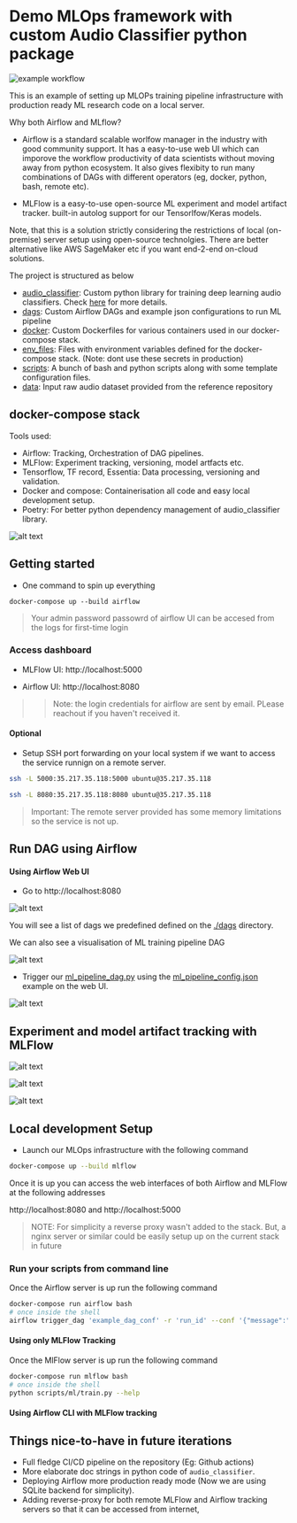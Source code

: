 # Demo MLOps framework with custom Audio Classifier python package

![example workflow](https://github.com/albincorreya/mlops-training-pipeline-demo/actions/workflows/push.yaml/badge.svg)

This is an example of setting up MLOPs training pipeline infrastructure with production ready ML research code on a local server.


Why both Airflow and MLflow?

- Airflow is a standard scalable worlfow manager in the industry with good community support. It has a easy-to-use web UI which can imporove the workflow productivity of data scientists without moving away from python ecosystem. It also gives flexibity to run many combinations of DAGs with different operators (eg, docker, python, bash, remote etc). 

- MLFlow is a easy-to-use open-source ML experiment and model artifact tracker. built-in autolog support for our Tensorlfow/Keras models.


Note, that this is a solution strictly considering the restrictions of local (on-premise) server setup using open-source technolgies. There are better alternative like AWS SageMaker etc if you want end-2-end on-cloud solutions.


The project is structured as below
- [audio_classifier](./audio_classifier): Custom python library for training deep learning audio classifiers. 
  Check [here](./audio_classifier/README.md) for more details.
- [dags](./dags): Custom Airflow DAGs and example json configurations to run ML pipeline
- [docker](./docker): Custom Dockerfiles for various containers used in our docker-compose stack.
- [env_files](./env_files): Files with environment variables defined for the docker-compose stack. (Note: dont use these secrets in production)
- [scripts](./scripts): A bunch of bash and python scripts along with some template configuration files.
- [data](./data): Input raw audio dataset provided from the reference repository


## docker-compose stack


Tools used:

- Airflow: Tracking, Orchestration of DAG pipelines.
- MLFlow: Experiment tracking, versioning, model artfacts etc.
- Tensorflow, TF record, Essentia: Data processing, versioning and validation.
- Docker and compose: Containerisation all code and easy local development setup.
- Poetry: For better python dependency management of audio_classifier library.


![alt text](./assets/sketch.png)


## Getting started 

- One command to spin up everything

```
docker-compose up --build airflow
```

> Your admin password passowrd of airflow UI can be accesed from the logs for first-time login

### Access dashboard

- MLFlow UI: http://localhost:5000
  
- Airflow UI: http://localhost:8080

>> Note: the login credentials for airflow are sent by email. PLease reachout if you haven't received it.


#### Optional 

- Setup SSH port forwarding on your local system if we want to access the service runnign on a remote server.
  
  
```bash
ssh -L 5000:35.217.35.118:5000 ubuntu@35.217.35.118

ssh -L 8080:35.217.35.118:8080 ubuntu@35.217.35.118
```

> Important: The remote server provided has some memory limitations so the service is not up.



## Run DAG using Airflow

#### Using Airflow Web UI

- Go to http://localhost:8080

![alt text](./assets/dags-list.png)

You will see a list of dags we predefined defined on the [./dags]() directory.


We can also see a visualisation of ML training pipeline DAG 

![alt text](./assets/dag-example.png)


- Trigger our [ml_pipeline_dag.py](./dags/ml_pipeline_dag.py) using the 
  [ml_pipeline_config.json](./dags/ml_pipeline_config.json) example on the web UI.
  
![alt text](./assets/trigger-job-example.png)


## Experiment and model artifact tracking with MLFlow

![alt text](./assets/tracking-lists.png)

![alt text](./assets/artifacts.png)

![alt text](./assets/metrics.png)

## Local development Setup

- Launch our MLOps infrastructure with the following command 

```bash
docker-compose up --build mlflow
```

Once it is up you can access the web interfaces of both Airflow and MLFlow at the following addresses 

http://localhost:8080 and http://localhost:5000


> NOTE: For simplicity a reverse proxy wasn't added to the stack. But, a nginx server or similar could be easily 
> setup up on the current stack in future
> 
### Run your scripts from command line

Once the Airflow server is up run the following command

```bash
docker-compose run airflow bash
# once inside the shell
airflow trigger_dag 'example_dag_conf' -r 'run_id' --conf '{"message":"value"}'
```

#### Using only MLFlow Tracking

Once the MlFlow server is up run the following command

```bash
docker-compose run mlflow bash
# once inside the shell
python scripts/ml/train.py --help
```

#### Using Airflow CLI with MLFlow tracking


## Things nice-to-have in future iterations

- Full fledge CI/CD pipeline on the repository (Eg: Github actions)
- More elaborate doc strings in python code of `audio_classifier`.
- Deploying Airflow more production ready mode (Now we are using SQLite backend for simplicity).
- Adding reverse-proxy for both remote MLFlow and Airflow tracking servers so that it can be accessed from internet,


